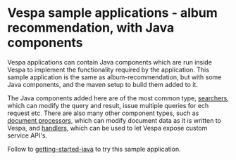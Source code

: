 <!-- Copyright Yahoo. Licensed under the terms of the Apache 2.0 license. See LICENSE in the project root. -->
# Vespa sample applications - album recommendation, with Java components

Vespa applications can contain Java components which are run inside Vespa to implement the
functionality required by the application. This sample application is the same as
album-recommendation, but with some Java components, and the maven setup to build them added to it.

The Java components added here are of the most common type, 
[searchers](https://docs.vespa.ai/en/searcher-development.html), which can modify the query and result, issue multiple queries for ech request etc.
There are also many other component types, such as [document processors](https://docs.vespa.ai/en/document-processing.html), 
which can modify document data as it is written to Vespa, and
[handlers](https://docs.vespa.ai/en/jdisc/developing-request-handlers.html), which can be
used to let Vespa expose custom service API's.

Follow to [getting-started-java](https://cloud.vespa.ai/en/getting-started-java) to try this sample application.

